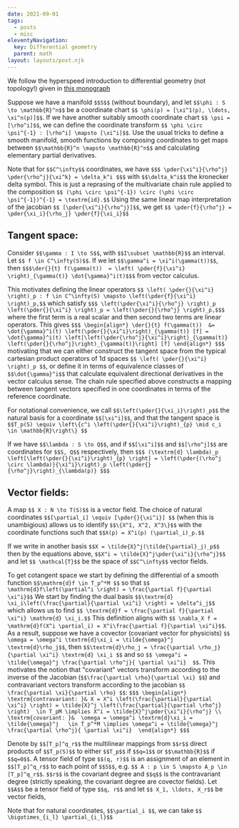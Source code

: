 ```yaml
---
date: 2021-09-01
tags:
  - posts
  - misc
eleventyNavigation:
  key: Differential geometry
  parent: math
layout: layouts/post.njk
---
```


We follow the hyperspeed introduction to differential geometry (not topology!) given in [this monograph](https://bookstore.ams.org/mmono-191)

Suppose we have a manifold `$$S$$` (without boundary), and let `$$\phi : S \to \mathbb{R}^n$$` be 
a coordinate chart `$$ \phi(p) = [\xi^1(p), \ldots, \xi^n(p)]$$`. 
If we have another suitably smooth coordinate chart `$$ \psi = [\rho^i]$$`,
we can define the coordinate transform `$$ \phi \circ \psi^{-1} : [\rho^i] \mapsto [\xi^i]$$`.
Use the usual tricks to define a smooth manifold, smooth functions by composing coordinates to get
maps between `$$\mathbb{R}^n \mapsto \mathbb{R}^n$$` and calculating elementary partial derivatives.

Note that for `$$C^\infty$$` coordinates, we have 
`$$$ \pder{\xi^i}{\rho^j} \pder{\rho^j}{\xi^k} = \delta_k^i $$$` 
with `$$\delta_k^i$$` the kronecker delta symbol.
This is just a reprasing of the multivariate chain rule applied to the 
composition `$$ (\phi \circ \psi^{-1}) \circ (\phi \circ \psi^{-1})^{-1} = \textrm{id}.$$`
Using the same linear map interpretation of the jacobian `$$ [\pder{\xi^i}{\rho^j}]$$`,
we get `$$ \pder{f}{\rho^j} = \pder{\xi_i}{\rho_j} \pder{f}{\xi_i}$$`


## Tangent space:
Consider `$$\gamma : I \to S$$`, with `$$I\subset \mathbb{R}$$` an interval. Let `$$ f \in C^\infty(S)$$`.
If we let `$$\gamma^i = \xi^i(\gamma(t))$$`, then `$$$\der{}{t} f(\gamma(t))  = \left( \pder{f}{\xi^i} \right)_{\gamma(t)} \dot{\gamma}^i(t)$$$`
from vector calculus.

This motivates defining the linear operators 
`$$ \left( \pder{}{\xi^i} \right)_p : f \in C^\infty(S) \mapsto \left(\pder{f}{\xi^i} \right)_p,$$`
which satisfy
`$$$ \left(\pder{\xi^i}{\rho^j} \right)_p  \left(\pder{}{\xi^i} \right)_p = \left(\pder{}{\rho^j} \right)_p,$$$`
where the first term is a real scalar and then second two terms are linear operators. This gives
`$$$
\begin{align*}
\der{}{t} f(\gamma(t))  &= \dot{\gamma}^i(t) \left(\pder{}{\xi^i}\right)_{\gamma(t)} [f] = \dot{\gamma}^i(t) \left[\left(\pder{\rho^j}{\xi^i}\right)_{\gamma(t)} \left(\pder{}{\rho^j}\right)_{\gamma(t)}\right] [f]
\end{align*}
$$$`
motivating that we can either construct the tangent space from the typical cartesian product operators of 1d spaces
`$$ \left( \pder{}{\xi^i} \right)_p $$`,
or define it in terms of equivalence classes of `$$\dot{\gamma}^i$$` that calculate equivalent directional derivatives
in the vector calculus sense. The chain rule specified above constructs a mapping between tangent vectors
specified in one coordinates in terms of the reference coordinate.

For notational convenience, we call `$$\left(\pder{}{\xi_i}\right)_p$$` the natural basis for 
a coordinate `$$[\xi^i]$$`, and that the tangent space is `$$T_p(S) \equiv \left\{c^i \left(\pder{}{\xi^i}\right)_{p} \mid c_i \in \mathbb{R}\right\} $$`

If we have `$$\lambda : S \to Q$$`, and if `$$[\xi^i]$$` and `$$[\rho^j]$$` are coordinates for `$$S, Q$$` respectively, then
`$$$
(\textrm{d} \lambda)_p \left[\left(\pder{}{\xi^i}\right)_{p} \right] = \left(\pder{(\rho^j \circ \lambda)}{\xi^i}\right)_p \left(\pder{}{\rho^j}\right)_{\lambda(p)}
$$$`

## Vector fields:
A map `$$ X : N \to T(S)$$` is a vector field. The choice of natural coordinates `$$[\partial_i] \equiv [\pder{}{\xi^i}] $$` (when this is unambigious)
allows us to identify `$$\{X^1, X^2, X^3\}$$` with the coordinate functions such that `$$X(p) = X^i(p) (\partial_i)_p.$$`

If we write in another basis `$$X = \tilde{X}^j(\tilde{\partial}_j)_p$$` then by the equations above,
`$$X^i = \tilde{X}^j\pder{\xi^i}{\rho^j}$$` and let `$$ \mathcal{T}$$` be the space of `$$C^\infty$$` vector fields. 

To get cotangent space we start by defining the differential of a smooth function
`$$\mathrm{d}f \in T_p^*M $$` so that `$$ \mathrm{d}f\left(\partial^i \right) = \frac{\partial f}{\partial \xi^i}$$` We start by finding the dual basis
`$$\textrm{d} \xi_i\left(\frac{\partial}{\partial \xi^i} \right) = \delta^i_j$$` 
which allows us to find `$$ \textrm{d}f = \frac{\partial f}{\partial \xi^i} \mathrm{d} \xi_i.$$` This definition aligns with
`$$ \nabla_X f = \mathrm{d}f(X^i \partial_i) = X^i\frac{\partial f}{\partial \xi^i}$$`.
As a result, suppose we have a covector (covariant vector for physicists) `$$ \omega = \omega^i \textrm{d}\xi_i = \tilde{\omega}^j \textrm{d}\rho_j$$`,
then `$$\textrm{d}\rho_j = \frac{\partial \rho_j}{\partial \xi^i} \textrm{d} \xi_i $$` and so `$$ \omega^i = \tilde{\omega}^j \frac{\partial \rho^j}{ \partial \xi^i}  $$`.
This motivates the notion that "covariant" vectors transform according to the inverse of the Jacobian (`$$\frac{\partial \rho}{\partial \xi} $$`)
and contravariant vectors transform according to the jacobian `$$  \frac{\partial \xi}{\partial \rho} $$`:
`$$$
\begin{align*}
  \textrm{contravariant: }& X = X^i \left(\frac{\partial}{\partial \xi^i} \right) = \tilde{X}^j \left(\frac{\partial}{\partial \rho^j} \right)  \in T_pM \implies X^i = \tilde{X}^j\pder{\xi^i}{\rho^j} \\
  \textrm{covariant: }&  \omega = \omega^i \textrm{d}\xi_i = \tilde{\omega}^j   \in T_p^*M \implies \omega^i = \tilde{\omega}^j \frac{\partial \rho^j}{ \partial \xi^i} 
\end{align*}
$$$`

Denote by `$$[T_p]^q_r$$` the multilinear mappings from `$$r$$` direct products of `$$T_p(S)$$` 
to either `$$T_p$$` if `$$q=1$$` or `$$\mathbb{R}$$` if `$$q=0$$`. A tensor field of type `$$(q, r)$$`
is an assignment of an element in `$$[T_p]^q_r$$` to each point of `$$S$$`, e.g. `$$ A : p \in S \mapsto A_p \in [T_p]^q_r$$`.
`$$r$$` is the covariant degree and `$$q$$` is the contravariant degree (strictly speaking, the covariant degree are covector fields).
Let `$$A$$` be a tensor field of type `$$q, r$$` and let `$$ X_1, \ldots, X_r$$` be vector fields,


Note that for natural coordinates, `$$\partial_i $$`, we can take `$$ \bigotimes_{i_l} \partial_{i_l}$$`
